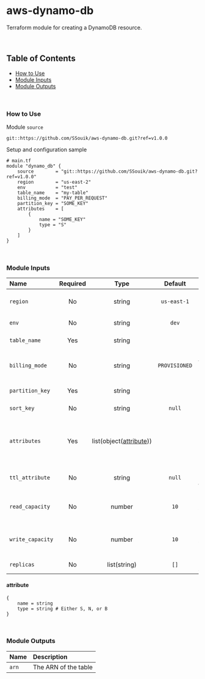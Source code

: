 # aws-dynamo-db
Terraform module for creating a DynamoDB resource.

<br/>

## Table of Contents
* [How to Use](#how-to-use)
* [Module Inputs](#module-inputs)
* [Module Outputs](#module-outputs)

<br/>

### How to Use
Module `source`
```
git::https://github.com/SSouik/aws-dynamo-db.git?ref=v1.0.0
```

Setup and configuration sample
```
# main.tf
module "dynamo_db" {
    source        = "git::https://github.com/SSouik/aws-dynamo-db.git?ref=v1.0.0"
    region        = "us-east-2"
    env           = "test"
    table_name    = "my-table"
    billing_mode  = "PAY_PER_REQUEST"
    partition_key = "SOME_KEY"
    attributes    = [
        {
            name = "SOME_KEY"
            type = "S"
        }
    ]
}
```
</br>

### Module Inputs
|Name|Required|Type|Default|Description|
:--|:--:|:--:|:--:|:--|
|`region`|No|string|`us-east-1`|Qualifying AWS region (Example: us-east-2)|
|`env`|No|string|`dev`|Environment of the Infrastructure|
|`table_name`|Yes|string||Name of the DynamoDB table|
|`billing_mode`|No|string|`PROVISIONED`|Billing mode of the table. Either PROVISIONED or PAY_PER_REQUEST|
|`partition_key`|Yes|string||Partition key (Hash key) of the table|
|`sort_key`|No|string|`null`|Sort key (Range key) of the table|
|`attributes`|Yes|list(object([attribute](#attribute)))||List of attributes to include in the table. Partition key is required. Sort key is required if specified.|
|`ttl_attribute`|No|string|`null`|The name of the attribute to treat as the time to live key|
|`read_capacity`|No|number|`10`|Number of read units. Only needed when billing_mode is PROVISIONED|
|`write_capacity`|No|number|`10`|Number of write units. Only needed when billing_mode is PROVISIONED|
|`replicas`|No|list(string)|`[]`|List of qualifying AWS regions|

#### attribute
```
{
    name = string
    type = string # Either S, N, or B
}
```

</br>

### Module Outputs
|Name|Description|
|:--|:--|
|`arn`|The ARN of the table|
